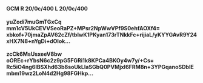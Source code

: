 #### GCM R 20/0c/400 L 20/0c/400
**yuZodi7muGmTGxCq**<br/>**mm1cV5UkCEVVSeoRaPZ+MPsr2NpWwVPf9S0ehfAOXf4=**<br/>**xbkof+70jmaZpAV62cZf/tbIwK1PKyan173rTNkkFc+rijiaL/yKYYGAvR9Y24xHX7N8+nYgDi+dOIok...**<br/><br/>
**zcCk6MsUsxeeV8bw**<br/>**oOREc+rYbsN6c2z9pG5FGRi1k8KPCa4BKOy4w7y/+Cs=**<br/>**Rc5iO4ng6lBSXhd63b8soUkLlaSGbQ0PVMjxl6FRM8n+3YPGqanoSDbIEmbm19wz2LoN4d2Hg98FGHkp...**